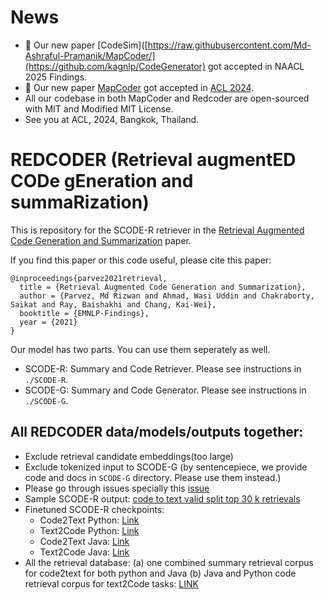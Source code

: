 
# News
- 🎉 Our new paper [CodeSim]([https://raw.githubusercontent.com/Md-Ashraful-Pramanik/MapCoder/](https://github.com/kagnlp/CodeGenerator) got accepted in NAACL 2025 Findings.
- 🎉 Our new paper [MapCoder](https://raw.githubusercontent.com/Md-Ashraful-Pramanik/MapCoder/) got accepted in [ACL 2024](https://2024.aclweb.org/).
- All our codebase in both MapCoder and Redcoder are open-sourced with MIT and Modified MIT License.
- See you at ACL, 2024, Bangkok, Thailand. 

# REDCODER (Retrieval augmentED CODe gEneration and summaRization)

This is repository for the SCODE-R retriever in the [Retrieval Augmented Code Generation and Summarization](https://arxiv.org/abs/2108.11601) paper.

If you find this paper or this code useful, please cite this paper:
```
@inproceedings{parvez2021retrieval,
  title = {Retrieval Augmented Code Generation and Summarization},
  author = {Parvez, Md Rizwan and Ahmad, Wasi Uddin and Chakraborty, Saikat and Ray, Baishakhi and Chang, Kai-Wei},
  booktitle = {EMNLP-Findings},
  year = {2021}
}
```

Our model has two parts. You can use them seperately as well.
- SCODE-R: Summary and Code Retriever. Please see instructions in ```./SCODE-R```.
- SCODE-G: Summary and Code Generator. Please see instructions in ```./SCODE-G```.


## All REDCODER data/models/outputs together:
- Exclude retrieval candidate embeddings(too large)
- Exclude tokenized input to SCODE-G (by sentencepiece, we provide code and docs in ```SCODE-G``` directory. Please use them instead.)
- Please go through issues specially this [issue](https://github.com/rizwan09/REDCODER/issues/1)
- Sample SCODE-R output: [code to text valid split top 30 k retrievals](https://drive.google.com/file/d/1ktOoJc0uRG7TqfYDI0OZlsLpMnRjEmLl/view?usp=sharing)
- Finetuned SCODE-R checkpoints:
  - Code2Text Python: [Link](https://drive.google.com/file/d/13-5wAHvNQwPifiODnpFYUFJpK-8NHtWt/view?usp=sharing)
  - Text2Code Python: [Link](https://drive.google.com/file/d/1-YWPicpjynkC2sa8Mo02MhFiSvkV3ThJ/view?usp=sharing)
  - Code2Text Java: [Link](https://drive.google.com/file/d/14nAonUhEKrE7Aufg6u2eNpchaiutNxIn/view?usp=sharing)
  - Text2Code Java: [Link](https://drive.google.com/file/d/1pvolKC7o8iyGKLDCy37HXt4yH9lqTjpr/view?usp=sharing)
- All the retrieval database: (a) one combined summary retrieval corpus for code2text for both python and Java (b) Java and Python code retrieval corpus for text2Code tasks: [LINK](https://drive.google.com/drive/folders/1njGXJuPsq5Eod9Ff5zAutRULk_G0TzQr?usp=sharing)
